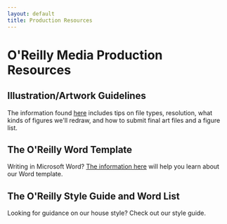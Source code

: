 ```yaml
---
layout: default
title: Production Resources
---
```

# O'Reilly Media Production Resources

## Illustration/Artwork Guidelines

The information found [here](http://oreillymedia.github.io/production-resources/illustrations/) includes tips on file types, resolution, what kinds of figures we'll redraw, and how to submit final art files and a figure list.

## The O'Reilly Word Template

Writing in Microsoft Word? [The information here](http://oreillymedia.github.io/production-resources/word/) will help you learn about our Word template.

## The O'Reilly Style Guide and Word List

Looking for guidance on our house style? Check out our style guide.
